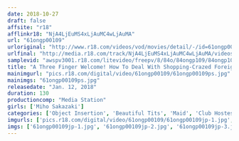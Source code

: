 ```yaml
---
date: 2018-10-27
draft: false
affsite: "r18"
afflinkr18: "NjA4LjEuMS4xLjAuMC4wLjAuMA"
url: "61ongp00109"
urloriginal: "http://www.r18.com/videos/vod/movies/detail/-/id=61ongp00109"
urlfinal: "http://media.r18.com/track/NjA4LjEuMS4xLjAuMC4wLjAuMA/videos/vod/movies/detail/-/id=61ongp00109"
samplevid: "awspv3001.r18.com/litevideo/freepv/8/84o/84ongp109/84ongp109_dmb_w.mp4"
title: "A Three Finger Welcome! How To Deal With Shopping-Crazed Foreigners! Japanese Hospitality At Creampie Sex Clubs Miho Sakasaki"
mainimgurl: "pics.r18.com/digital/video/61ongp00109/61ongp00109ps.jpg"
mainimgs: "61ongp00109ps.jpg"
releasedate: "Jan. 12, 2018"
duration: 130
productioncomp: "Media Station"
girls: ['Miho Sakazaki']
categories: ['Object Insertion', 'Beautiful Tits', 'Maid', 'Club Hostess & Sex Worker', 'Slender', 'Featured Actress', 'Creampie', 'Hi-Def']
imgurls: ['pics.r18.com/digital/video/61ongp00109/61ongp00109jp-1.jpg', 'pics.r18.com/digital/video/61ongp00109/61ongp00109jp-2.jpg', 'pics.r18.com/digital/video/61ongp00109/61ongp00109jp-3.jpg', 'pics.r18.com/digital/video/61ongp00109/61ongp00109jp-4.jpg', 'pics.r18.com/digital/video/61ongp00109/61ongp00109jp-5.jpg', 'pics.r18.com/digital/video/61ongp00109/61ongp00109jp-6.jpg', 'pics.r18.com/digital/video/61ongp00109/61ongp00109jp-7.jpg', 'pics.r18.com/digital/video/61ongp00109/61ongp00109jp-8.jpg', 'pics.r18.com/digital/video/61ongp00109/61ongp00109jp-9.jpg', 'pics.r18.com/digital/video/61ongp00109/61ongp00109jp-10.jpg', 'pics.r18.com/digital/video/61ongp00109/61ongp00109jp-11.jpg', 'pics.r18.com/digital/video/61ongp00109/61ongp00109jp-12.jpg', 'pics.r18.com/digital/video/61ongp00109/61ongp00109jp-13.jpg', 'pics.r18.com/digital/video/61ongp00109/61ongp00109jp-14.jpg', 'pics.r18.com/digital/video/61ongp00109/61ongp00109jp-15.jpg', 'pics.r18.com/digital/video/61ongp00109/61ongp00109jp-16.jpg', 'pics.r18.com/digital/video/61ongp00109/61ongp00109jp-17.jpg', 'pics.r18.com/digital/video/61ongp00109/61ongp00109jp-18.jpg', 'pics.r18.com/digital/video/61ongp00109/61ongp00109jp-19.jpg', 'pics.r18.com/digital/video/61ongp00109/61ongp00109jp-20.jpg']
imgs: ['61ongp00109jp-1.jpg', '61ongp00109jp-2.jpg', '61ongp00109jp-3.jpg', '61ongp00109jp-4.jpg', '61ongp00109jp-5.jpg', '61ongp00109jp-6.jpg', '61ongp00109jp-7.jpg', '61ongp00109jp-8.jpg', '61ongp00109jp-9.jpg', '61ongp00109jp-10.jpg', '61ongp00109jp-11.jpg', '61ongp00109jp-12.jpg', '61ongp00109jp-13.jpg', '61ongp00109jp-14.jpg', '61ongp00109jp-15.jpg', '61ongp00109jp-16.jpg', '61ongp00109jp-17.jpg', '61ongp00109jp-18.jpg', '61ongp00109jp-19.jpg', '61ongp00109jp-20.jpg']
---
```

